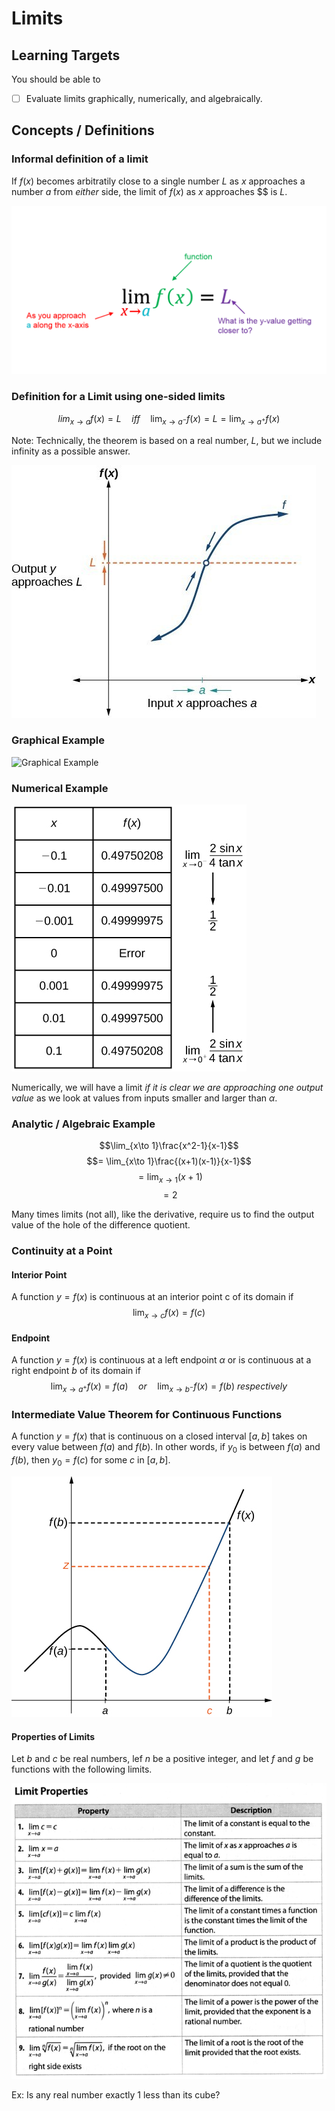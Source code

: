 # Limits

## Learning Targets

You should be able to
- [ ] Evaluate limits graphically, numerically, and algebraically.

## Concepts / Definitions

### Informal definition of a limit
If $f(x)$ becomes arbitratily close to a single number $L$ as $x$ approaches a number $a$ from _either_ side, the limit of $f(x)$ as $x$ approaches $$ is $L$.

![Limit Definition](../assets/calculus/limits_1.png)

### Definition for a Limit using one-sided limits
$$lim_{x\to a} f(x) = L\quad iff\quad \lim_{x\to a^-} f(x) = L = \lim_{x \to a^+} f(x)$$

Note: Technically, the theorem is based on a real number, $L$, but we include infinity as a possible answer.

![Input x approaches a](../assets/calculus/limits_2.jpg)


### Graphical Example
![Graphical Example](../assets/calculus/limits_3.jpg)

### Numerical Example
![Numerical Example](../assets/calculus/limits_4.jpg )

Numerically, we will have a limit _if it is clear we are approaching one output value_ as we look at values from inputs smaller and larger than $\alpha$.

### Analytic / Algebraic Example
$$\lim_{x\to 1}\frac{x^2-1}{x-1}$$
$$= \lim_{x\to 1}\frac{(x+1)(x-1)}{x-1}$$
$$= \lim_{x\to 1}(x+1)$$
$$= 2$$

Many times limits (not all), like the derivative, require us to find the output value of the hole of the difference quotient.

### Continuity at a Point

#### Interior Point
A function $y = f(x)$ is continuous at an interior point c of its domain if
$$\lim_{x\to c} f(x) = f(c)$$

#### Endpoint
A function $y = f(x)$ is continuous at a left endpoint $\alpha$ or is continuous at a right endpoint $b$ of its domain if
$$\lim_{x\to a^+} f(x) = f(a)\quad or\quad \lim_{x\to b^-} f(x) = f(b)\ respectively$$

### Intermediate Value Theorem for Continuous Functions

A function $y = f(x)$ that is continuous on a closed interval $[a, b]$ takes on every value between $f(a)$ and $f(b)$. In other words, if $y_0$ is between $f(a)$ and $f(b)$, then $y_0 = f(c)$ for some $c$ in $[a, b]$.

![Intermediate Value Theorem](../assets/calculus/limits_5.jpg)

#### Properties of Limits
Let $b$ and $c$ be real numbers, lef $n$ be a positive integer, and let $f$ and $g$ be functions with the following limits.

![Properties of Limits](../assets/calculus/limits_6.png)

Ex: Is any real number exactly 1 less than its cube?
